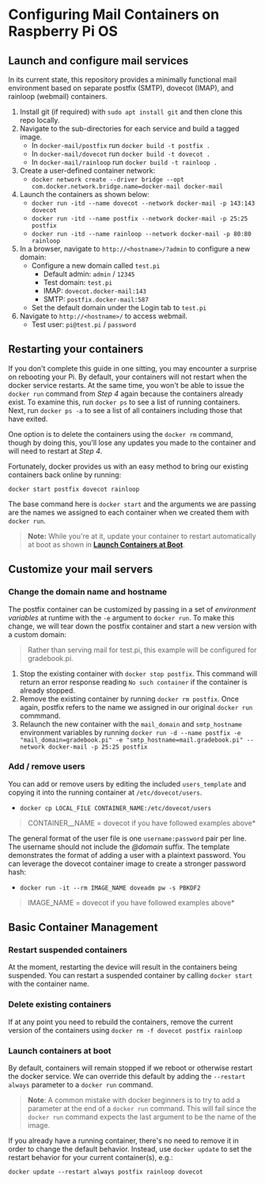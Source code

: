 
# Configuring Mail Containers on Raspberry Pi OS

## Launch and configure mail services
In its current state, this repository provides a minimally functional mail environment based on separate postfix (SMTP), dovecot (IMAP), and rainloop (webmail) containers.

1. Install git (if required) with `sudo apt install git` and then clone this repo locally.
2. Navigate to the sub-directories for each service and build a tagged image. 
    - In `docker-mail/postfix` run `docker build -t postfix .` 
    - In `docker-mail/dovecot` run `docker build -t dovecot .` 
    - In `docker-mail/rainloop` run `docker build -t rainloop .` 
3. Create a user-defined container network: 
    - `docker network create --driver bridge --opt com.docker.network.bridge.name=docker-mail docker-mail`
4. Launch the containers as shown below:
    - `docker run -itd --name dovecot --network docker-mail -p 143:143 dovecot`
    - `docker run -itd --name postfix --network docker-mail -p 25:25 postfix`
    - `docker run -itd --name rainloop --network docker-mail -p 80:80 rainloop`
5. In a browser, navigate to `http://<hostname>/?admin` to configure a new domain:
    - Configure a new domain called `test.pi`
        - Default admin: `admin` / `12345`
        - Test domain: `test.pi`
        - IMAP: `dovecot.docker-mail:143`
        - SMTP: `postfix.docker-mail:587`
    - Set the default domain under the Login tab to `test.pi`
6. Navigate to `http://<hostname>/` to access webmail.
    - Test user: `pi@test.pi` / `password`

## Restarting your containers

If you don't complete this guide in one sitting, you may encounter a surprise on rebooting your Pi. By default, your containers will not restart when the docker service restarts. At the same time, you won't be able to issue the `docker run` command from _Step 4_ again because the containers already exist. To examine this, run `docker ps` to see a list of running containers. Next, run `docker ps -a` to see a list of all containers including those that have exited.

One option is to delete the containers using the `docker rm` command, though by doing this, you'll lose any updates you made to the container and will need to restart at _Step 4_.

Fortunately, docker provides us with an easy method to bring our existing containers back online by running:

`docker start postfix dovecot rainloop`

The base command here is `docker start` and the arguments we are passing are the names we assigned to each container when we created them with `docker run`.

> **Note:** While you're at it, update your container to restart automatically at boot as shown in [**Launch Containers at Boot**](#launch-containers-at-boot).

## Customize your mail servers

### Change the domain name and hostname 

The postfix container can be customized by passing in a set of _environment variables_ at runtime with the `-e` argument to `docker run`. To make this change, we will tear down the postfix container and start a new version with a custom domain:

> Rather than serving mail for test.pi, this example will be configured for gradebook.pi. 

1. Stop the existing container with `docker stop postfix`. This command will return an error response reading `No such container` if the container is already stopped.
2. Remove the existing container by running `docker rm postfix`. Once again, postfix refers to the name we assigned in our original `docker run` commmand.
3. Relaunch the new container with the `mail_domain` and `smtp_hostname` environment variables by running `docker run -d --name postfix -e "mail_domain=gradebook.pi" -e "smtp_hostname=mail.gradebook.pi" --network docker-mail -p 25:25 postfix`

### Add / remove users
You can add or remove users by editing the included `users_template` and copying it into the running container at `/etc/dovecot/users`.

- `docker cp LOCAL_FILE CONTAINER_NAME:/etc/dovecot/users`

> CONTAINER__NAME = dovecot if you have followed examples above*

The general format of the user file is one `username:password` pair per line. The username should not include the _@domain_ suffix. The template demonstrates the format of adding a user with a plaintext password. You can leverage the dovecot container image to create a stronger password hash:

- `docker run -it --rm IMAGE_NAME doveadm pw -s PBKDF2`

> IMAGE_NAME = dovecot if you have followed examples above*

## Basic Container Management

### Restart suspended containers
At the moment, restarting the device will result in the containers being suspended. You can restart a suspended container by calling `docker start` with the container name. 

### Delete existing containers
If at any point you need to rebuild the containers, remove the current version of the containers using `docker rm -f dovecot postfix rainloop`

### Launch containers at boot
By default, containers will remain stopped if we reboot or otherwise restart the docker service. We can override this default by adding the `--restart always` parameter to a `docker run` command. 

> **Note**: A common mistake with docker beginners is to try to add a parameter at the end of a `docker run` command. This will fail since the `docker run` command expects the last argument to be the name of the image.

If you already have a running container, there's no need to remove it in order to change the default behavior. Instead, use `docker update` to set the restart behavior for your current container(s), e.g.:

`docker update --restart always postfix rainloop dovecot`

